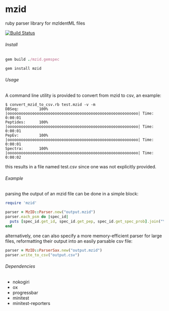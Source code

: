 mzid
====

ruby parser library for mzIdentML files

[![Build Status](https://travis-ci.org/sbonisso/mzid.png)](http://travis-ci.org/sbonisso/mzid)

###### Install

``` ruby
gem build ./mzid.gemspec
```

```ruby
gem install mzid
```

###### Usage

A command line utility is provided to convert from mzid to csv, an example:

```
$ convert_mzid_to_csv.rb test.mzid -v -m 
DBSeq:         100% |oooooooooooooooooooooooooooooooooooooooooooooooooooooooooo| Time:   0:00:01
Peptides:      100% |oooooooooooooooooooooooooooooooooooooooooooooooooooooooooo| Time:   0:00:01
PepEv:         100% |oooooooooooooooooooooooooooooooooooooooooooooooooooooooooo| Time:   0:00:01
Spectra:       100% |oooooooooooooooooooooooooooooooooooooooooooooooooooooooooo| Time:   0:00:02
```

this results in a file named test.csv since one was not explicitly provided.

###### Example

parsing the output of an mzid file can be done in a simple block:

```ruby
require 'mzid'

parser = MzID::Parser.new("output.mzid")
parser.each_psm do |spec_id|
  puts [spec_id.get_id, spec_id.get_pep, spec_id.get_spec_prob].join("\t")
end
```

alternatively, one can also specify a more memory-efficient parser for large files, 
reformatting their output into an easily parsable csv file:

```ruby
parser = MzID::ParserSax.new("output.mzid")
parser.write_to_csv("output.csv")
```

###### Dependencies
* nokogiri
* ox
* progressbar
* minitest
* minitest-reporters
